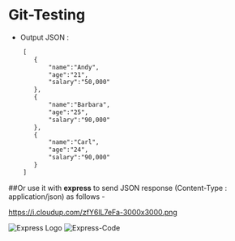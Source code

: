 # Git-Testing
- Output JSON : 
```diff
    [  
       {  
           "name":"Andy",  
           "age":"21",  
           "salary":"50,000"  
       },  
       {  
           "name":"Barbara",  
           "age":"25",  
           "salary":"90,000"  
       },  
       {  
           "name":"Carl",  
           "age":"24",  
           "salary":"90,000"  
       }  
    ]

```

##Or use it with **express** to send JSON response (Content-Type : application/json) as follows -


https://i.cloudup.com/zfY6lL7eFa-3000x3000.png


![Express Logo](https://i.cloudup.com/zfY6lL7eFa-3000x3000.png)
![Express-Code](https://drive.google.com/file/d/1edFLAr4OeBf-rFLqMvg3IBLhj7gO11EB/view?usp=sharing)
